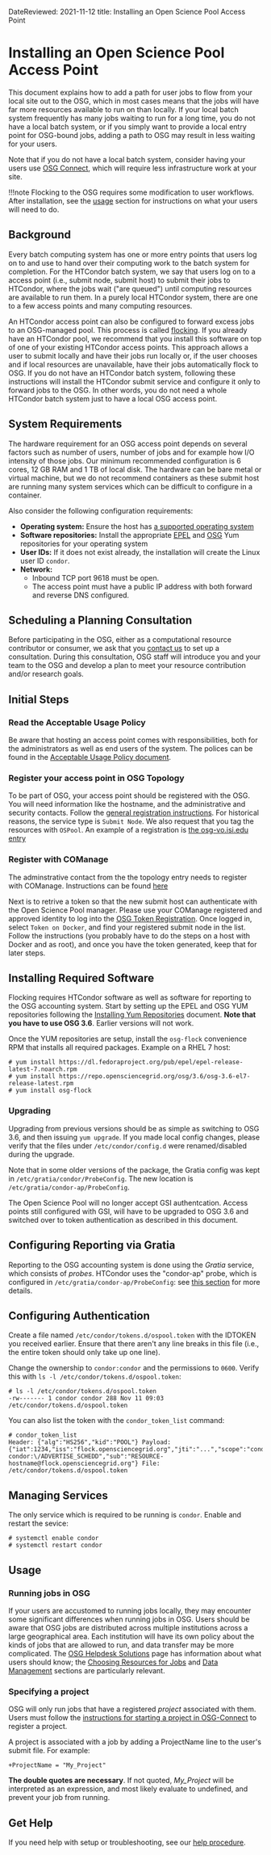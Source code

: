 DateReviewed: 2021-11-12
title: Installing an Open Science Pool Access Point

Installing an Open Science Pool Access Point
============================================

This document explains how to add a path for user jobs to flow from your local site out to the OSG,
which in most cases means that the jobs will have far more resources available to run on than locally.
If your local batch system frequently has many jobs waiting to run for a long time,
you do not have a local batch system,
or if you simply want to provide a local entry point for OSG-bound jobs,
adding a path to OSG may result in less waiting for your users.

Note that if you do not have a local batch system, consider having your users use
[OSG Connect](https://support.opensciencegrid.org/support/solutions), which will require less
infrastructure work at your site.

!!!note
    Flocking to the OSG requires some modification to user workflows.
    After installation, see the [usage](#usage) section for instructions on what your users will need to do.


Background
----------
Every batch computing system has one or more entry points that users log on to and use to hand over their computing work
to the batch system for completion.
For the HTCondor batch system, we say that users log on to a access point (i.e., submit node, submit host) to submit
their jobs to HTCondor, where the jobs wait ("are queued") until computing resources are available to run them.
In a purely local HTCondor system, there are one to a few access points and many computing resources.

An HTCondor access point can also be configured to forward excess jobs to an OSG-managed pool.
This process is called [flocking](https://htcondor.readthedocs.io/en/latest/grid-computing/connecting-pools-with-flocking.html).
If you already have an HTCondor pool, we recommend that you install this software
on top of one of your existing HTCondor access points.
This approach allows a user to submit locally and have their jobs run locally or,
if the user chooses and if local resources are unavailable, have their jobs automatically flock to OSG.
If you do not have an HTCondor batch system, following these instructions will install the HTCondor submit service
and configure it only to forward jobs to the OSG.
In other words, you do not need a whole HTCondor batch system just to have a local OSG access point.


System Requirements
-------------------
The hardware requirement for an OSG access point depends on several factors such as number of users,
number of jobs and for example how I/O intensity of those jobs.
Our minimum recommended configuration is 6 cores, 12 GB RAM and 1 TB of local disk.
The hardware can be bare metal or virtual machine, but we do not recommend containers as these submit host are running
many system services which can be difficult to configure in a container.

Also consider the following configuration requirements:

* __Operating system:__ Ensure the host has [a supported operating system](../release/supported_platforms.md)
* __Software repositories:__ Install the appropriate [EPEL](../common/yum.md#install-the-epel-repositories) and
  [OSG](../common/yum.md#install-the-osg-repositories) Yum repositories for your operating system
* __User IDs:__ If it does not exist already, the installation will create the Linux user ID `condor`.
* __Network:__ 
    * Inbound TCP port 9618 must be open.
    * The access point must have a public IP address with both forward and reverse DNS configured.


Scheduling a Planning Consultation
----------------------------------

Before participating in the OSG, either as a computational resource contributor or consumer,
we ask that you [contact us](mailto:help@opensciencegrid.org) to set up a consultation.
During this consultation, OSG staff will introduce you and your team to the OSG and develop a plan to meet your resource
contribution and/or research goals.


Initial Steps
-------------

### Read the Acceptable Usage Policy
Be aware that hosting an access point comes with responsibilities, both for the administrators as
well as end users of the system. The polices can be found in the [Acceptable Usage Policy document](ap-ospool-aup.md).

### Register your access point in OSG Topology
To be part of OSG, your access point should be registered with the OSG.
You will need information like the hostname, and the administrative and security contacts.
Follow the [general registration instructions](../common/registration.md#new-resources).
For historical reasons, the service type is `Submit Node`. We also request that you tag
the resources with `OSPool`. An example of a registration is
[the osg-vo.isi.edu entry](https://github.com/opensciencegrid/topology/blob/7a71dd4731bb5259f5d9d4004b2df1ddb2bd22ce/topology/University%20of%20Southern%20California/Information%20Sciences%20Institute/ISI.yaml#L32-L57)

### Register with COManage 
The adminstrative contact from the the topology entry needs to register with COManage. 
Instructions can be found [here](https://opensciencegrid.org/technology/policy/comanage-instructions-user/)

Next is to retrive a token so that the new submit host can authenticate with the Open
Science Pool manager. Please use your COManage registered and approved identity to
log into the [OSG Token Registration](https://os-registry.opensciencegrid.org/). Once
logged in, select `Token on Docker`, and find your registered submit node in the list.
Follow the instructions (you probably have to do the steps on a host with Docker and as
root), and once you have the token generated, keep that for later steps.


Installing Required Software
----------------------------
Flocking requires HTCondor software as well as software for reporting to the OSG accounting system.
Start by setting up the EPEL and OSG YUM repositories following the
[Installing Yum Repositories](../common/yum.md) document. __Note that you have to use OSG 3.6__. Earlier
versions will not work.

Once the YUM repositories are setup, install the `osg-flock` convenience RPM that installs all
required packages. Example on a RHEL 7 host:

```console
# yum install https://dl.fedoraproject.org/pub/epel/epel-release-latest-7.noarch.rpm
# yum install https://repo.opensciencegrid.org/osg/3.6/osg-3.6-el7-release-latest.rpm
# yum install osg-flock
```

### Upgrading

Upgrading from previous versions should be as simple as switching to OSG 3.6, and then
issuing `yum upgrade`. If you made local config changes, please verify that the files under
`/etc/condor/config.d` were renamed/disabled during the upgrade.

Note that in some older versions of the package, the Gratia config was kept in 
`/etc/gratia/condor/ProbeConfig`. The new location is `/etc/gratia/condor-ap/ProbeConfig`.

The Open Science Pool will no longer accept GSI authentcation. Access points still configured
with GSI, will have to be upgraded to OSG 3.6 and switched over to token authentication as
described in this document.

Configuring Reporting via Gratia
--------------------------------

Reporting to the OSG accounting system is done using the _Gratia_ service, which consists of _probes_.
HTCondor uses the "condor-ap" probe, which is configured in `/etc/gratia/condor-ap/ProbeConfig`:
see [this section](../other/troubleshooting-gratia.md#access-points_1) for more details.


Configuring Authentication
--------------------------
Create a file named `/etc/condor/tokens.d/ospool.token` with the IDTOKEN you received earlier.
Ensure that there aren't any line breaks in this file (i.e., the entire token should only take up one line).

Change the ownership to `condor:condor` and the permissions to `0600`. Verify this with
`ls -l /etc/condor/tokens.d/ospool.token`:

```console
# ls -l /etc/condor/tokens.d/ospool.token
-rw------- 1 condor condor 288 Nov 11 09:03 /etc/condor/tokens.d/ospool.token
```

You can also list the token with the `condor_token_list` command:

```console
# condor_token_list 
Header: {"alg":"HS256","kid":"POOL"} Payload: {"iat":1234,"iss":"flock.opensciencegrid.org","jti":"...","scope":"condor:\/READ condor:\/ADVERTISE_SCHEDD","sub":"RESOURCE-hostname@flock.opensciencegrid.org"} File: /etc/condor/tokens.d/ospool.token
```

Managing Services
-----------------
The only service which is required to be running is `condor`. Enable and restart the sevice:

```console
# systemctl enable condor
# systemctl restart condor
```

Usage
-----
### Running jobs in OSG
If your users are accustomed to running jobs locally, they may encounter some significant differences when running jobs in OSG.
Users should be aware that OSG jobs are distributed across multiple institutions across a large geographical area.
Each institution will have its own policy about the kinds of jobs that are allowed to run,
and data transfer may be more complicated.
The [OSG Helpdesk Solutions](https://support.opensciencegrid.org/support/solutions) page has information about
what users should know;
the [Choosing Resources for Jobs](https://support.opensciencegrid.org/support/solutions/folders/5000266057) and
[Data Management](https://support.opensciencegrid.org/support/solutions/folders/12000013267)
sections are particularly relevant.

### Specifying a project
OSG will only run jobs that have a registered *project* associated with them.
Users must follow the
[instructions for starting a project in OSG-Connect](https://support.opensciencegrid.org/support/solutions/articles/5000634360-start-or-join-a-project-in-osg-connect)
to register a project.

A project is associated with a job by adding a ProjectName line to the user's submit file.
For example:

```file
+ProjectName = "My_Project"
```

__The double quotes are necessary__. If not quoted, *My_Project* will be interpreted as an expression,
and most likely evaluate to undefined, and prevent your job from running.


Get Help
--------
If you need help with setup or troubleshooting, see our [help procedure](../common/help.md).
